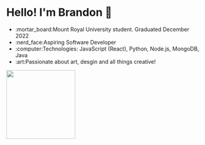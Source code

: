 <h1>Hello! I'm Brandon 👋</h1>
<ul>
  <li>:mortar_board:Mount Royal University student. Graduated December 2022 
  <li>:nerd_face:Aspiring Software Developer
  <li>:computer:Technologies: JavaScript (React), Python, Node.js, MongoDB, Java
  <li>:art:Passionate about art, desgin and all things creative!
</ul>


<img height="180em" src="https://github-readme-stats.vercel.app/api?username=Bchan1999&show_icons=true&hide_border=true&&count_private=true&include_all_commits=true" />

<!--
**Bchan1999/Bchan1999** is a ✨ _special_ ✨ repository because its `README.md` (this file) appears on your GitHub profile.

Here are some ideas to get you started:

- 🔭 I’m currently working on ...
- 🌱 I’m currently learning ...
- 👯 I’m looking to collaborate on ...
- 🤔 I’m looking for help with ...
- 💬 Ask me about ...
- 📫 How to reach me: ...
- 😄 Pronouns: ...
- ⚡ Fun fact: ...
-->
